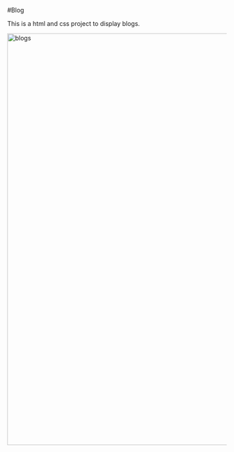 #Blog

This is a html and css project to display blogs.


<img width="943" alt="blogs" src="https://github.com/SanyuktaYadav/blog/assets/56250040/772f1cd8-54a9-4aa5-a00c-cc47e8022709">
